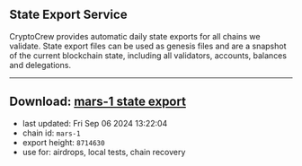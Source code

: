 ## State Export Service
CryptoCrew provides automatic daily state exports for all chains we validate. State export files can be used as genesis files and are a snapshot of the current blockchain state, including all validators, accounts, balances and delegations.

---
**Download: [mars-1 state export](https://dl-eu2.ccvalidators.com/SERVICE/mars/mars-1_export_8714630.json)**
---

- last updated: Fri Sep 06 2024 13:22:04
- chain id: `mars-1`
- export height: `8714630`
- use for: airdrops, local tests, chain recovery
